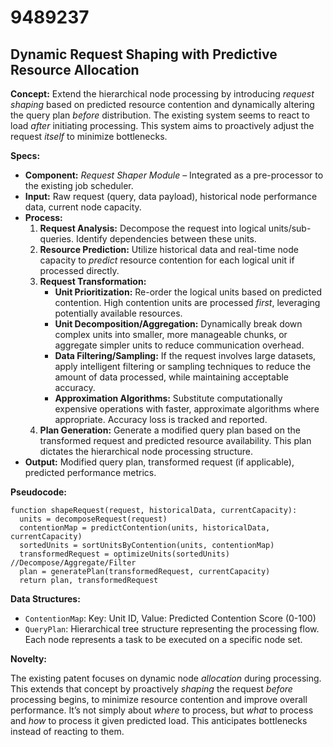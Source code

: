 # 9489237

## Dynamic Request Shaping with Predictive Resource Allocation

**Concept:** Extend the hierarchical node processing by introducing *request shaping* based on predicted resource contention and dynamically altering the query plan *before* distribution. The existing system seems to react to load *after* initiating processing. This system aims to proactively adjust the request *itself* to minimize bottlenecks.

**Specs:**

*   **Component:** *Request Shaper Module* – Integrated as a pre-processor to the existing job scheduler.
*   **Input:** Raw request (query, data payload), historical node performance data, current node capacity.
*   **Process:**
    1.  **Request Analysis:**  Decompose the request into logical units/sub-queries. Identify dependencies between these units.
    2.  **Resource Prediction:** Utilize historical data and real-time node capacity to *predict* resource contention for each logical unit if processed directly.
    3.  **Request Transformation:**
        *   **Unit Prioritization:** Re-order the logical units based on predicted contention.  High contention units are processed *first*, leveraging potentially available resources.
        *   **Unit Decomposition/Aggregation:** Dynamically break down complex units into smaller, more manageable chunks, or aggregate simpler units to reduce communication overhead.
        *   **Data Filtering/Sampling:** If the request involves large datasets, apply intelligent filtering or sampling techniques to reduce the amount of data processed, while maintaining acceptable accuracy.
        *   **Approximation Algorithms:** Substitute computationally expensive operations with faster, approximate algorithms where appropriate. Accuracy loss is tracked and reported.
    4.  **Plan Generation:** Generate a modified query plan based on the transformed request and predicted resource availability. This plan dictates the hierarchical node processing structure.
*   **Output:** Modified query plan, transformed request (if applicable), predicted performance metrics.

**Pseudocode:**

```
function shapeRequest(request, historicalData, currentCapacity):
  units = decomposeRequest(request)
  contentionMap = predictContention(units, historicalData, currentCapacity)
  sortedUnits = sortUnitsByContention(units, contentionMap)
  transformedRequest = optimizeUnits(sortedUnits) //Decompose/Aggregate/Filter
  plan = generatePlan(transformedRequest, currentCapacity)
  return plan, transformedRequest
```

**Data Structures:**

*   `ContentionMap`:  Key: Unit ID, Value: Predicted Contention Score (0-100)
*   `QueryPlan`:  Hierarchical tree structure representing the processing flow. Each node represents a task to be executed on a specific node set.

**Novelty:**

The existing patent focuses on dynamic node *allocation* during processing. This extends that concept by proactively *shaping* the request *before* processing begins, to minimize resource contention and improve overall performance. It’s not simply about *where* to process, but *what* to process and *how* to process it given predicted load. This anticipates bottlenecks instead of reacting to them.